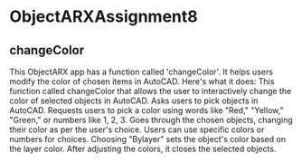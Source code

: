# ObjectARXAssignment8
## changeColor

This ObjectARX app has a function called 'changeColor'. It helps users modify the color of chosen items in AutoCAD. Here's what it does:
This  function called changeColor that allows the user to interactively change the color of selected objects in AutoCAD.
Asks users to pick objects in AutoCAD.
Requests users to pick a color using words like "Red," "Yellow," "Green," or numbers like 1, 2, 3.
Goes through the chosen objects, changing their color as per the user's choice.
Users can use specific colors or numbers for choices. Choosing "Bylayer" sets the object's color based on the layer color.
After adjusting the colors, it closes the selected objects.
